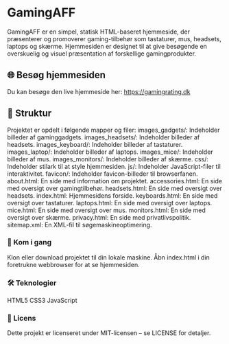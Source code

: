 # GamingAFF
GamingAFF er en simpel, statisk HTML-baseret hjemmeside, der præsenterer og promoverer gaming-tilbehør som tastaturer, mus, headsets, laptops og skærme. Hjemmesiden er designet til at give besøgende en overskuelig og visuel præsentation af forskellige gamingprodukter.

## 🌐 Besøg hjemmesiden
Du kan besøge den live hjemmeside her: https://gamingrating.dk

## 📁 Struktur
Projektet er opdelt i følgende mapper og filer:
images_gadgets/: Indeholder billeder af gaminggadgets.
images_headsets/: Indeholder billeder af headsets.
images_keyboard/: Indeholder billeder af tastaturer.
images_laptop/: Indeholder billeder af laptops.
images_mice/: Indeholder billeder af mus.
images_monitors/: Indeholder billeder af skærme.
css/: Indeholder stilark til at style hjemmesiden.
js/: Indeholder JavaScript-filer til interaktivitet.
favicon/: Indeholder favicon-billeder til browserfanen.
about.html: En side med information om projektet.
accessories.html: En side med oversigt over gamingtilbehør.
headsets.html: En side med oversigt over headsets.
index.html: Hjemmesidens forside.
keyboards.html: En side med oversigt over tastaturer.
laptops.html: En side med oversigt over laptops.
mice.html: En side med oversigt over mus.
monitors.html: En side med oversigt over skærme.
privacy.html: En side med privatlivspolitik.
sitemap.xml: En XML-fil til søgemaskineoptimering.

### 🚀 Kom i gang
Klon eller download projektet til din lokale maskine.
Åbn index.html i din foretrukne webbrowser for at se hjemmesiden.

### 🛠 Teknologier
HTML5
CSS3
JavaScript

### 📄 Licens
Dette projekt er licenseret under MIT-licensen – se LICENSE for detaljer.
